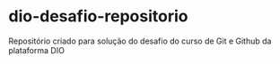 # dio-desafio-repositorio
Repositório criado para solução do desafio do curso de Git e Github da plataforma DIO
